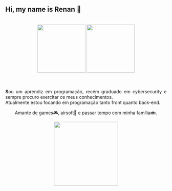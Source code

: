 <h2 align="justify"> Hi, my name is Renan 👋 </h2>
</br>
<div align="center">
  <a href="https://github.com/kZINH0">
    <img height="150em" src="https://github-readme-stats.vercel.app/api?username=kZINH0&show_icons=true&include_all_commits=true&theme=radical&count_private=true" />
    <img height="150em" src="https://github-readme-stats.vercel.app/api/top-langs/?username=kZINH0&count_private=true&theme=radical&show_langs=true&layout=compact" />
  </a>
</div>
  <br>
  <br>
<div align="justify">
  <p>
    <b>S</b>ou um aprendiz em programação, recém graduado em cybersecurity e sempre procuro exercitar os meus conhecimentos.</br>
    Atualmente estou focando em programação tanto front quanto back-end.
  </p>
  <p align="center">
    Amante de games🎮, airsoft🔫 e passar tempo com minha família👪.
  </p>
</div>

<div align="center">
<img height="200hv" src="https://c.tenor.com/ZL7cozaJo1QAAAAd/stalker.gif" />  
</div>
